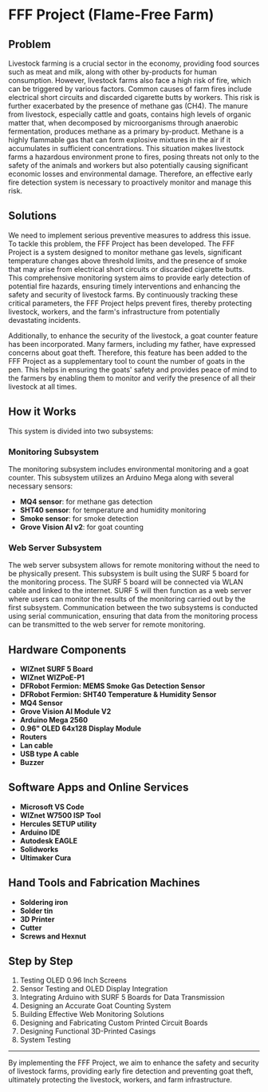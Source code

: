 # FFF Project (Flame-Free Farm)

## Problem

Livestock farming is a crucial sector in the economy, providing food sources such as meat and milk, along with other by-products for human consumption. However, livestock farms also face a high risk of fire, which can be triggered by various factors. Common causes of farm fires include electrical short circuits and discarded cigarette butts by workers. This risk is further exacerbated by the presence of methane gas (CH4). The manure from livestock, especially cattle and goats, contains high levels of organic matter that, when decomposed by microorganisms through anaerobic fermentation, produces methane as a primary by-product. Methane is a highly flammable gas that can form explosive mixtures in the air if it accumulates in sufficient concentrations. This situation makes livestock farms a hazardous environment prone to fires, posing threats not only to the safety of the animals and workers but also potentially causing significant economic losses and environmental damage. Therefore, an effective early fire detection system is necessary to proactively monitor and manage this risk.

## Solutions

We need to implement serious preventive measures to address this issue. To tackle this problem, the FFF Project has been developed. The FFF Project is a system designed to monitor methane gas levels, significant temperature changes above threshold limits, and the presence of smoke that may arise from electrical short circuits or discarded cigarette butts. This comprehensive monitoring system aims to provide early detection of potential fire hazards, ensuring timely interventions and enhancing the safety and security of livestock farms. By continuously tracking these critical parameters, the FFF Project helps prevent fires, thereby protecting livestock, workers, and the farm's infrastructure from potentially devastating incidents.

Additionally, to enhance the security of the livestock, a goat counter feature has been incorporated. Many farmers, including my father, have expressed concerns about goat theft. Therefore, this feature has been added to the FFF Project as a supplementary tool to count the number of goats in the pen. This helps in ensuring the goats' safety and provides peace of mind to the farmers by enabling them to monitor and verify the presence of all their livestock at all times.

## How it Works

This system is divided into two subsystems:

### Monitoring Subsystem
The monitoring subsystem includes environmental monitoring and a goat counter. This subsystem utilizes an Arduino Mega along with several necessary sensors:
- **MQ4 sensor**: for methane gas detection
- **SHT40 sensor**: for temperature and humidity monitoring
- **Smoke sensor**: for smoke detection
- **Grove Vision AI v2**: for goat counting

### Web Server Subsystem
The web server subsystem allows for remote monitoring without the need to be physically present. This subsystem is built using the SURF 5 board for the monitoring process. The SURF 5 board will be connected via WLAN cable and linked to the internet. SURF 5 will then function as a web server where users can monitor the results of the monitoring carried out by the first subsystem. Communication between the two subsystems is conducted using serial communication, ensuring that data from the monitoring process can be transmitted to the web server for remote monitoring.

## Hardware Components

- **WIZnet SURF 5 Board**
- **WIZnet WIZPoE-P1**
- **DFRobot Fermion: MEMS Smoke Gas Detection Sensor**
- **DFRobot Fermion: SHT40 Temperature & Humidity Sensor**
- **MQ4 Sensor**
- **Grove Vision AI Module V2**
- **Arduino Mega 2560**
- **0.96" OLED 64x128 Display Module**
- **Routers**
- **Lan cable**
- **USB type A cable**
- **Buzzer**

## Software Apps and Online Services

- **Microsoft VS Code**
- **WIZnet W7500 ISP Tool**
- **Hercules SETUP utility**
- **Arduino IDE**
- **Autodesk EAGLE**
- **Solidworks**
- **Ultimaker Cura**

## Hand Tools and Fabrication Machines

- **Soldering iron**
- **Solder tin**
- **3D Printer**
- **Cutter**
- **Screws and Hexnut**

## Step by Step

1. Testing OLED 0.96 Inch Screens
2. Sensor Testing and OLED Display Integration
3. Integrating Arduino with SURF 5 Boards for Data Transmission
4. Designing an Accurate Goat Counting System
5. Building Effective Web Monitoring Solutions
6. Designing and Fabricating Custom Printed Circuit Boards
7. Designing Functional 3D-Printed Casings
8. System Testing

---

By implementing the FFF Project, we aim to enhance the safety and security of livestock farms, providing early fire detection and preventing goat theft, ultimately protecting the livestock, workers, and farm infrastructure.
